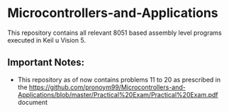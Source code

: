 # Microcontrollers-and-Applications
This repository contains all relevant 8051 based assembly level programs executed in Keil u Vision 5.

Important Notes:
----------------
* This repository as of now contains problems 11 to 20 as prescribed in the https://github.com/pronoym99/Microcontrollers-and-Applications/blob/master/Practical%20Exam/Practical%20Exam.pdf document

